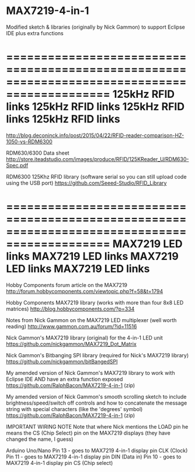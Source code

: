 # MAX7219-4-in-1
Modified sketch & libraries (originally by Nick Gammon) to support Eclipse IDE plus extra functions

=============================================================================================
125kHz RFID links     125kHz RFID links     125kHz RFID links     125kHz RFID links
=============================================================================================

http://blog.deconinck.info/post/2015/04/22/RFID-reader-comparison-HZ-1050-vs-RDM6300

RDM630/6300 Data sheet
http://store.iteadstudio.com/images/produce/RFID/125KReader_U/RDM630-Spec.pdf

RDM6300 125Khz RFID library (software serial so you can still upload code using the USB port)
https://github.com/Seeed-Studio/RFID_Library


=============================================================================================
MAX7219 LED links        MAX7219 LED links        MAX7219 LED links         MAX7219 LED links          
=============================================================================================

Hobby Components forum article on the MAX7219
http://forum.hobbycomponents.com/viewtopic.php?f=58&t=1794

Hobby Components MAX7219 library (works with more than four 8x8 LED matrices)
http://blog.hobbycomponents.com/?p=334

Notes from Nick Gammon on the MAX7219 LED multiplexer (well worth reading)
http://www.gammon.com.au/forum/?id=11516

Nick Gammon's MAX7219 library (original) for the 4-in-1 LED unit
https://github.com/nickgammon/MAX7219_Dot_Matrix

Nick Gammon's Bitbanging SPI library (required for Nick's MAX7219 library)
https://github.com/nickgammon/bitBangedSPI

My amended version of Nick Gammon's MAX7219 library to work with Eclipse IDE AND have an extra function exposed
https://github.com/RalphBacon/MAX7219-4-in-1 (zip)

My amended version of Nick Gammon's smooth scrolling sketch to include brightness/speed/switch off controls
and how to concatenate the message string with special characters (like the 'degrees' symbol)
https://github.com/RalphBacon/MAX7219-4-in-1 (zip)

IMPORTANT WIRING NOTE
Note that where Nick mentions the LOAD pin he means the CS (Chip Select) pin on the MAX7219 displays (they have changed the name, I guess)

Arduino Uno/Nano
Pin 13 - goes to MAX7219 4-in-1 display pin CLK (Clock)
Pin 11 - goes to MAX7219 4-in-1 display pin DIN (Data in)
Pin 10 - goes to MAX7219 4-in-1 display pin CS (Chip select)

